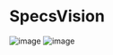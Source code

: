 # SpecsVision

![image](https://github.com/priyankahadpad/SpecsVision/assets/44131168/93658bc8-857d-4eed-8c41-43829e25035e)
![image](https://github.com/priyankahadpad/SpecsVision/assets/44131168/7323b4cb-0782-4052-a4f0-a0ba4622fee2)
